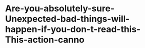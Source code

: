 # Are-you-absolutely-sure-Unexpected-bad-things-will-happen-if-you-don-t-read-this-This-action-canno